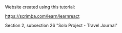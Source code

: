 Website created using this tutorial:

https://scrimba.com/learn/learnreact

Section 2, subsection 26 "Solo Project - Travel Journal"
